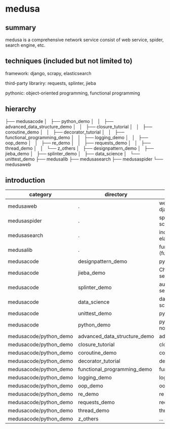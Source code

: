 # medusa

## summary
medusa is a comprehensive network service consist of web service, spider, search engine, etc.

## techniques (included but not limited to)
framework: django, scrapy, elasticsearch

third-party librariry: requests, splinter, jieba

pythonic: object-oriented programming, functional programming

## hierarchy
├── medusacode
│   ├── python_demo
│   │   ├── advanced_data_structure_demo
│   │   ├── closure_tutorial
│   │   ├── coroutine_demo
│   │   ├── decorator_tutorial
│   │   ├── functional_programming_demo
│   │   ├── logging_demo
│   │   ├── oop_demo
│   │   ├── re_demo
│   │   ├── requests_demo
│   │   ├── thread_demo
│   │   └── z_others
│   ├── designpattern_demo
│   ├── jieba_demo
│   ├── splinter_demo
│   ├── data_science
│   └── unittest_demo
├── medusalib
├── medusasearch
├── medusaspider
└── medusaweb

## introduction
|category|directory|description|
|----|----|----|
|medusaweb|.|web service built with django|
|medusaspider|.|spider(crawler) built with scrapy |
|medusasearch|.|index and search using elasticsearch|
|medusalib|.|function library (functional client)|
|medusacode|designpattern_demo|python design pattern|
|medusacode|jieba_demo|Chinese characters segmentation|
|medusacode|splinter_demo|automatic test for web service using splinter|
|medusacode|data_science|data-science-from-scratch|
|medusacode|unittest_demo|python unittest|
|medusacode|python_demo|python programming note|
|medusacode/python_demo|advanced_data_structure_demo|advanced_data_structure|
|medusacode/python_demo|closure_tutorial|closure|
|medusacode/python_demo|coroutine_demo|coroutine|
|medusacode/python_demo|decorator_tutorial|decorator|
|medusacode/python_demo|functional_programming_demo|functional_programming|
|medusacode/python_demo|logging_demo|logging|
|medusacode/python_demo|oop_demo|oop|
|medusacode/python_demo|re_demo|re|
|medusacode/python_demo|requests_demo|requests|
|medusacode/python_demo|thread_demo|thread|
|medusacode/python_demo|z_others|...|

